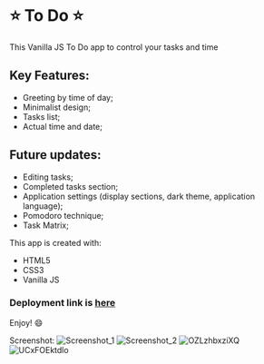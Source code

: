 # :star: To Do :star:
This Vanilla JS To Do app to control your tasks and time
## Key Features:
+ Greeting by time of day;
+ Minimalist design;
+ Tasks list;
+ Actual time and date;

## Future updates:
+ Editing tasks;
+ Completed tasks section;
+ Application settings (display sections, dark theme, application language);
+ Pomodoro technique;
+ Task Matrix;

This app is created with:
+ HTML5
+ CSS3
+ Vanilla JS

### Deployment link is [here](https://artemkamyshenkov.github.io/ToDo/)
Enjoy! :smile:

Screenshot:
![Screenshot_1](https://user-images.githubusercontent.com/104526360/198678546-36826592-0c1e-46b6-8fa0-d42b01a8a72c.png)
![Screenshot_2](https://user-images.githubusercontent.com/104526360/198678559-eaa35e85-8512-4ce4-8155-d090489295e9.png)
![OZLzhbxziXQ](https://user-images.githubusercontent.com/104526360/200255852-890273e7-53a6-4acc-9128-522098faf669.jpg)
![UCxFOEktdlo](https://user-images.githubusercontent.com/104526360/200255874-e0a116bf-6600-4504-9782-e149bb094fa5.jpg)

